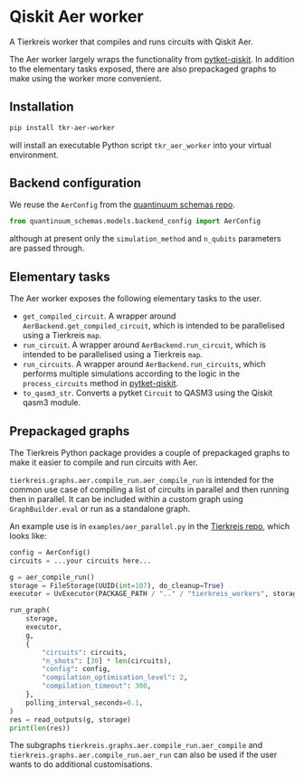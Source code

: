# Qiskit Aer worker

A Tierkreis worker that compiles and runs circuits with Qiskit Aer.

The Aer worker largely wraps the functionality from [pytket-qiskit](https://github.com/CQCL/pytket-qiskit/).
In addition to the elementary tasks exposed, there are also prepackaged graphs to make using the worker more convenient.

## Installation

```sh
pip install tkr-aer-worker
```

will install an executable Python script `tkr_aer_worker` into your virtual environment.

## Backend configuration

We reuse the `AerConfig` from the [quantinuum schemas repo](https://github.com/quantinuum-dev/quantinuum-schemas).

```python
from quantinuum_schemas.models.backend_config import AerConfig
```

although at present only the `simulation_method` and `n_qubits` parameters are passed through.

## Elementary tasks

The Aer worker exposes the following elementary tasks to the user.

- `get_compiled_circuit`. A wrapper around `AerBackend.get_compiled_circuit`, which is intended to be parallelised using a Tierkreis `map`.
- `run_circuit`. A wrapper around `AerBackend.run_circuit`, which is intended to be parallelised using a Tierkreis `map`.
- `run_circuits`. A wrapper around `AerBackend.run_circuits`, which performs multiple simulations according to the logic in the `process_circuits` method in [pytket-qiskit](https://github.com/CQCL/pytket-qiskit/blob/main/pytket/extensions/qiskit/backends/aer.py).
- `to_qasm3_str`. Converts a pytket `Circuit` to QASM3 using the Qiskit qasm3 module.

## Prepackaged graphs

The Tierkreis Python package provides a couple of prepackaged graphs to make it easier to compile and run circuits with Aer.

`tierkreis.graphs.aer.compile_run.aer_compile_run` is intended for the common use case of compiling a list of circuits in parallel and then running then in parallel.
It can be included within a custom graph using `GraphBuilder.eval` or run as a standalone graph.

An example use is in `examples/aer_parallel.py` in the [Tierkreis repo](https://github.com/CQCL/tierkreis), which looks like:

```python
config = AerConfig()
circuits = ...your circuits here...

g = aer_compile_run()
storage = FileStorage(UUID(int=107), do_cleanup=True)
executor = UvExecutor(PACKAGE_PATH / ".." / "tierkreis_workers", storage.logs_path)

run_graph(
    storage,
    executor,
    g,
    {
        "circuits": circuits,
        "n_shots": [30] * len(circuits),
        "config": config,
        "compilation_optimisation_level": 2,
        "compilation_timeout": 300,
    },
    polling_interval_seconds=0.1,
)
res = read_outputs(g, storage)
print(len(res))

```

The subgraphs `tierkreis.graphs.aer.compile_run.aer_compile` and `tierkreis.graphs.aer.compile_run.aer_run` can also be used if the user wants to do additional customisations.
